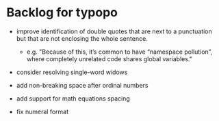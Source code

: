 # Backlog for typopo

* improve identification of double quotes that are next to a punctuation but that are not enclosing the whole sentence.
	* e.g. "Because of this, it’s common to have “namespace pollution”, where completely unrelated code shares global variables."

* consider resolving single-word widows
* add non-breaking space after ordinal numbers

* add support for math equations spacing
* fix numeral format
